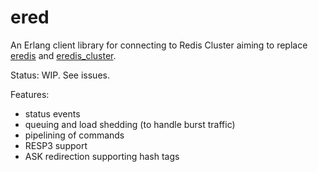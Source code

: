 ered
====

An Erlang client library for connecting to Redis Cluster
aiming to replace [eredis](https://github.com/Nordix/eredis) and [eredis_cluster](https://github.com/Nordix/eredis_cluster).

Status: WIP. See issues.

Features:

* status events
* queuing and load shedding (to handle burst traffic)
* pipelining of commands
* RESP3 support
* ASK redirection supporting hash tags
